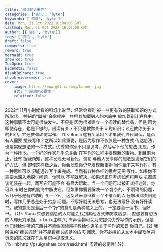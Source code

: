 ```yaml
---
title: '阅读的必要性'
categories: ['资讯', 'byte']
keywords: ['资讯', 'byte']
date: Mon, 31 Oct 2022 16:00:00 GMT
lastmod: Mon, 31 Oct 2022 16:00:00 GMT
author: [['资讯', 'byte']]
tags: ['资讯', 'byte']
draft: false 
comments: true
reward: true 
mermaid: true 
showToc: true 
TocOpen: true 
hidemeta: false 
disableShare: true 
showbreadcrumbs: true 
cover:
    image: https://www.g0f.cn/img/banner.jpg
    alt: "'阅读的必要性'"
    relative: false
---
```


<div>
2022年11月小时候看的科幻小说里，经常会看到
被一些更有效的获取知识的方式所取代。
神秘的“磁带”会像程序一样将其加载到人的大脑中
被加载到计算机中。这种事情不太可能很快发生。不只是
因为很难建立一个阅读的替代品，但是
因为即使存在，也是不够的。阅读有关
x 不只是教你关于 x 的知识；它还教你关于 x 的知识。它还教你如何写作。
[1]&lt; /font&gt;这有关系吗？如果我们取代阅读，是否有人需要
擅长写作？之所以如此重要，是因为写作不仅仅是一种方式
传达想法，也是实现想法的一种方式。优秀的作家不只是思考，然后写下他的想法
思想，作为一种抄本。一个好的作家几乎总是会
在写作的过程中发现新的事物。到目前为止，还有
据我所知，这种发现无可替代。谈论
与他人分享你的想法是发展它们的好方法。但
即使这样做之后，你会发现你仍然发现新事物
当你坐下来写作时。有一种思维可以
只能通过写作来完成。当然有各种各样的思考无需
写作。如果你不需要太深入地探讨问题，你可以
不写就解决。如果您正在考虑如何将两块
机器应该组装在一起，而写它可能不会
有很大帮助。当一个问题可以被正式描述时，你可以
有时在你的脑海中解决它。但如果你需要解决一个
复杂的、不明确的问题，它几乎总是有帮助的
写一下它。这反过来意味着一个不擅长的人
在解决此类问题时，写作几乎总是处于劣势
问题。不写好就无法思考，也无法写好
没有好好读书。我的意思是最后一个“好”的意思是两种意义上的。
一定要善于读书，读好书。
[2]&lt; /font&gt;只想要信息的人可能会找到其他方式来获取信息。
但想要有想法的人却无力承担。&lt; br /&gt;注释[1 ]
有声读物可以为您提供优秀写作的示例，但是
他们读给你听的东西并不能像阅读那样教给你更多关于写作的知识
你自己。[2]
我所说的“擅长阅读”并不是指擅长阅读的技巧
阅读。你不必擅长从文本中提取单词
页面的意义就在于从单词中提取含义。
</div>

<div>
{% link http://paulgraham.com/read.html '阅读的必要性' %}
</div>


